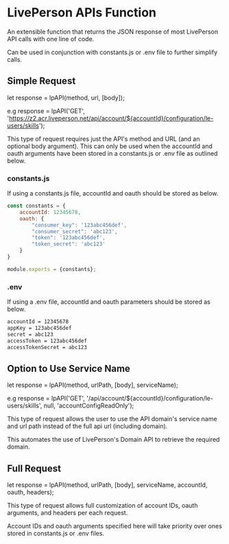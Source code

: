 # LivePerson APIs Function

An extensible function that returns the JSON response of most LivePerson API calls with one line of code.

Can be used in conjunction with constants.js or .env file to further simplify calls.

## Simple Request

let response = lpAPI(method, url, [body]);

e.g response = lpAPI('GET', 'https://z2.acr.liveperson.net/api/account/${accountId}/configuration/le-users/skills');

This type of request requires just the API's method and URL (and an optional body argument). This can only be used when the accountId and oauth arguments have been stored in a constants.js or .env file as outlined below.

### constants.js

If using a constants.js file, accountId and oauth should be stored as below.

```javascript
const constants = {
    accountId: 12345678,
    oauth: {
        "consumer_key": '123abc456def',
        "consumer_secret": 'abc123',
        "token": '123abc456def',
        "token_secret": 'abc123'
    }
}

module.exports = {constants};
```

### .env

If using a .env file, accountId and oauth parameters should be stored as below.

```bash
accountId = 12345678
appKey = 123abc456def
secret = abc123
accessToken = 123abc456def
accessTokenSecret = abc123
```

## Option to Use Service Name

let response = lpAPI(method, urlPath, [body], serviceName);

e.g response = lpAPI('GET', '/api/account/${accountId}/configuration/le-users/skills', null, 'accountConfigReadOnly');

This type of request allows the user to use the API domain's service name and url path instead of the full api url (including domain). 

This automates the use of LivePerson's Domain API to retrieve the required domain.

## Full Request

let response = lpAPI(method, urlPath, [body], serviceName, accountId, oauth, headers);

This type of request allows full customization of account IDs, oauth arguments, and headers per each request. 

Account IDs and oauth arguments specified here will take priority over ones stored in constants.js or .env files.